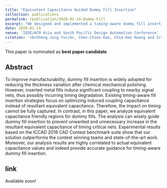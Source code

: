 ```yaml
---
title: "Equivalent Capacitance Guided Dummy Fill Insertion"
collection: publications
permalink: /publication/2020-01-14-Dummy-Fill
excerpt: "We designed and implemented a timing-aware dummy fill insertion Engine by estimation and mitigation of the equivalent capacitance caused by the dummy fills (<b>Best Paper Nominee</b>) <br/><img src='/images/Dummy_Fill_Layout.png'>"
date: 2020-01-14
venue: 'IEEE/ACM Asia and South Pacific Design Automation Conference'
citation: '<b>Sheng-Jung Yu</b>, Chen-Chien Kao, Chia-Han Huang and Iris Hui-Ju Jiang. &quot;Equivalent Capacitance Guided Dummy Fill Insertion,&quot; in <i> Proceedings of IEEE/ACM Asia and South Pacific Design Automation Conference</i>, 2020.'
---
```


This paper is nominated as **best paper candidate**

## Abstract

To improve manufacturability, dummy fill insertion is widely adopted for reducing the thickness variation after chemical mechanical polishing.
However, inserted metal fills induce significant coupling to nearby signal nets, thus possibly incurring timing degradation.
Existing timing-aware fill insertion strategies focus on optimizing induced coupling capacitance instead of resultant equivalent capacitance.
Therefore, the impact on timing cannot be fully captured.
In contrast, in this paper, we analyze equivalent capacitance friendly regions for dummy fills.
The analysis can wisely guide dummy fill insertion to prevent unwanted and unnecessary increase in the resultant equivalent capacitance of timing critical nets. 
Experimental results based on the ICCAD 2018 CAD Contest benchmark suite show that our solution outperforms the contest winning teams and state-of-the-art work.
Moreover, our analysis results are highly correlated to actual equivalent capacitance values and indeed provide accurate guidance for timing-aware dummy fill insertion.

## link

Available soon!